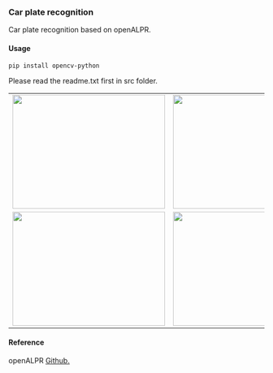### Car plate recognition
Car plate recognition based on openALPR.

#### Usage
```pip install opencv-python```

Please read the readme.txt first in src folder.

|||
|---|---|
|<img src="src/res/us-1.jpg" width="300" height="225" />|<img src="src/res/us-1_result.jpg" width="300" height="225" />|
|<img src="src/res/us-4.jpg" width="300" height="225" />|<img src="src/res/us-4_result.jpg" width="300" height="225" />|

#### Reference

openALPR [Github.](https://github.com/openalpr/openalpr)